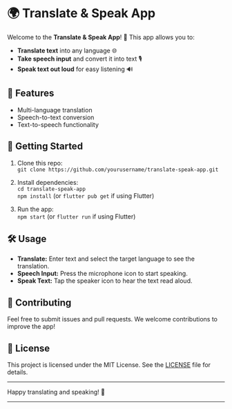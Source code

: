 
# 🌍 Translate & Speak App

Welcome to the **Translate & Speak App**! 🎉 This app allows you to:

- **Translate text** into any language 🌐
- **Take speech input** and convert it into text 🎙️
- **Speak text out loud** for easy listening 🔊

## 🚀 Features

- Multi-language translation
- Speech-to-text conversion
- Text-to-speech functionality

## 📱 Getting Started

1. Clone this repo:  
   `git clone https://github.com/yourusername/translate-speak-app.git`

2. Install dependencies:  
   `cd translate-speak-app`  
   `npm install` (or `flutter pub get` if using Flutter)

3. Run the app:  
   `npm start` (or `flutter run` if using Flutter)

## 🛠️ Usage

- **Translate:** Enter text and select the target language to see the translation.
- **Speech Input:** Press the microphone icon to start speaking.
- **Speak Text:** Tap the speaker icon to hear the text read aloud.

## 🤝 Contributing

Feel free to submit issues and pull requests. We welcome contributions to improve the app!

## 📜 License

This project is licensed under the MIT License. See the [LICENSE](LICENSE) file for details.

---

Happy translating and speaking! 🌟

---
